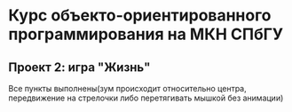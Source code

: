 # Курс объекто-ориентированного программирования на МКН СПбГУ
## Проект 2: игра "Жизнь"
Все пункты выполнены(зум происходит относительно центра, передвижение на стрелочки либо перетягивать мышкой без анимации)

